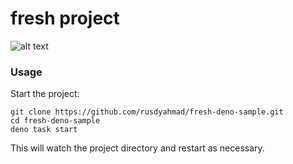 # fresh project

![alt text](https://rusdy.com/wp-content/uploads/2022/07/sample.png "Example")

### Usage

Start the project:

```
git clone https://github.com/rusdyahmad/fresh-deno-sample.git
cd fresh-deno-sample
deno task start
```

This will watch the project directory and restart as necessary.